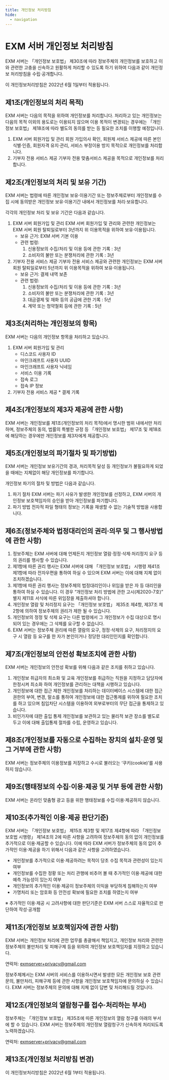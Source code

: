 ```yaml
---
title: 개인정보 처리방침
hide:
  - navigation
---
```

# EXM 서버 개인정보 처리방침
EXM 서버는 「개인정보 보호법」 제30조에 따라 정보주체의 개인정보를 보호하고 이와 관련한 고충을 신속하고 원활하게 처리할 수 있도록 하기 위하여 다음과 같이 개인정보 처리방침을 수립·공개합니다.

이 개인정보처리방침은 2022년 6월 1일부터 적용됩니다.

## 제1조(개인정보의 처리 목적)
EXM 서버는 다음의 목적을 위하여 개인정보를 처리합니다. 처리하고 있는 개인정보는 다음의 목적 이외의 용도로는 이용되지 않으며 이용 목적이 변경되는 경우에는 「개인정보 보호법」 제18조에 따라 별도의 동의를 받는 등 필요한 조치를 이행할 예정입니다.

  1. EXM 서버 회원가입 및 관리
     회원 가입의사 확인, 회원제 서비스 제공에 따른 본인 식별·인증, 회원자격 유지·관리, 서비스 부정이용 방지 목적으로 개인정보를 처리합니다.
  2. 기부자 전용 서비스 제공
     기부자 전용 맞춤서비스 제공을 목적으로 개인정보를 처리합니다.

## 제2조(개인정보의 처리 및 보유 기간)
EXM 서버는 법령에 따른 개인정보 보유·이용기간 또는 정보주체로부터 개인정보를 수집 시에 동의받은 개인정보 보유·이용기간 내에서 개인정보를 처리·보유합니다.

각각의 개인정보 처리 및 보유 기간은 다음과 같습니다.

  1. EXM 서버 회원가입 및 관리
     EXM 서버 회원가입 및 관리와 관련한 개인정보는 EXM 서버 회원 탈퇴일로부터 3년까지 위 이용목적을 위하여 보유·이용됩니다.
       * 보유 근거: EXM 서버 기본 이용
       * 관련 법령:
         1. 신용정보의 수집/처리 및 이용 등에 관한 기록 : 3년
         2. 소비자의 불만 또는 분쟁처리에 관한 기록 : 3년
  2. 기부자 전용 서비스 제공
     기부자 전용 서비스 제공와 관련한 개인정보는 EXM 서버 회원 탈퇴일로부터 5년까지 위 이용목적을 위하여 보유·이용됩니다.
       * 보유 근거: 결제 내역 보존
       * 관련 법령:
         1. 신용정보의 수집/처리 및 이용 등에 관한 기록 : 3년
         2. 소비자의 불만 또는 분쟁처리에 관한 기록 : 3년
         3. 대금결제 및 재화 등의 공급에 관한 기록 : 5년
         4. 계약 또는 청약철회 등에 관한 기록 : 5년

## 제3조(처리하는 개인정보의 항목)
EXM 서버는 다음의 개인정보 항목을 처리하고 있습니다.

  1. EXM 서버 회원가입 및 관리
     * 디스코드 사용자 ID
     * 마인크래프트 사용자 UUID
     * 마인크래프트 사용자 닉네임
     * 서비스 이용 기록
     * 접속 로그
     * 접속 IP 정보
  2. 기부자 전용 서비스 제공
    * 결제 기록

## 제4조(개인정보의 제3자 제공에 관한 사항)
EXM 서버는 개인정보를 제1조(개인정보의 처리 목적)에서 명시한 범위 내에서만 처리하며, 정보주체의 동의, 법률의 특별한 규정 등 「개인정보 보호법」 제17조 및 제18조에 해당하는 경우에만 개인정보를 제3자에게 제공합니다.

## 제5조(개인정보의 파기절차 및 파기방법)
EXM 서버는 개인정보 보유기간의 경과, 처리목적 달성 등 개인정보가 불필요하게 되었을 때에는 지체없이 해당 개인정보를 파기합니다.

개인정보 파기의 절차 및 방법은 다음과 같습니다.

  1. 파기 절차
     EXM 서버는 파기 사유가 발생한 개인정보를 선정하고, EXM 서버의 개인정보 보호책임자의 승인을 받아 개인정보를 파기합니다.
  2. 파기 방법
     전자적 파일 형태의 정보는 기록을 재생할 수 없는 기술적 방법을 사용합니다.

## 제6조(정보주체와 법정대리인의 권리·의무 및 그 행사방법에 관한 사항)
  1. 정보주체는 EXM 서버에 대해 언제든지 개인정보 열람·정정·삭제·처리정지 요구 등의 권리를 행사할 수 있습니다.
  2. 제1항에 따른 권리 행사는 EXM 서버에 대해 「개인정보 보호법」 시행령 제41조 제1항에 따라 전자우편을 통하여 하실 수 있으며 EXM 서버는 이에 대해 지체 없이 조치하겠습니다.
  3. 제1항에 따른 권리 행사는 정보주체의 법정대리인이나 위임을 받은 자 등 대리인을 통하여 하실 수 있습니다.
     이 경우 “개인정보 처리 방법에 관한 고시(제2020-7호)” 별지 제11호 서식에 따른 위임장을 제출하셔야 합니다.
  4. 개인정보 열람 및 처리정지 요구는 「개인정보 보호법」 제35조 제4항, 제37조 제2항에 의하여 정보주체의 권리가 제한 될 수 있습니다.
  5. 개인정보의 정정 및 삭제 요구는 다른 법령에서 그 개인정보가 수집 대상으로 명시되어 있는 경우에는 그 삭제를 요구할 수 없습니다.
  6. EXM 서버는 정보주체 권리에 따른 열람의 요구, 정정·삭제의 요구, 처리정지의 요구 시 열람 등 요구를 한 자가 본인이거나 정당한 대리인인지를 확인합니다.

## 제7조(개인정보의 안전성 확보조치에 관한 사항)
EXM 서버는 개인정보의 안전성 확보를 위해 다음과 같은 조치를 취하고 있습니다.

  1. 개인정보 취급자의 최소화 및 교육
     개인정보를 취급하는 직원을 지정하고 담당자에 한정시켜 최소화 하여 개인정보를 관리하는 대책을 시행하고 있습니다.
  2. 개인정보에 대한 접근 제한
     개인정보를 처리하는 데이터베이스 시스템에 대한 접근권한의 부여, 변경, 말소를 통하여 개인정보에 대한 접근통제를 위하여 필요한 조치를 하고 있으며 침입차단 시스템을 이용하여 외부로부터의 무단 접근을 통제하고 있습니다.
  3. 비인가자에 대한 출입 통제
     개인정보를 보관하고 있는 물리적 보관 장소를 별도로 두고 이에 대해 출입통제 절차를 수립, 운영하고 있습니다.

## 제8조(개인정보를 자동으로 수집하는 장치의 설치·운영 및 그 거부에 관한 사항)
EXM 서버는 정보주체의 이용정보를 저장하고 수시로 불러오는 ‘쿠키(cookie)’를 사용하지 않습니다.

## 제9조(행태정보의 수집·이용·제공 및 거부 등에 관한 사항)
EXM 서버는 온라인 맞춤형 광고 등을 위한 행태정보를 수집·이용·제공하지 않습니다.

## 제10조(추가적인 이용·제공 판단기준)
EXM 서버는 「개인정보 보호법」 제15조 제3항 및 제17조 제4항에 따라 「개인정보 보호법 시행령」 제14조의 2에 따른 사항을 고려하여 정보주체의 동의 없이 개인정보를 추가적으로 이용·제공할 수 있습니다.
이에 따라 EXM 서버가 정보주체의 동의 없이 추가적인 이용·제공을 하기 위해서 다음과 같은 사항을 고려하였습니다.

  * 개인정보를 추가적으로 이용·제공하려는 목적이 당초 수집 목적과 관련성이 있는지 여부
  * 개인정보를 수집한 정황 또는 처리 관행에 비추어 볼 때 추가적인 이용·제공에 대한 예측 가능성이 있는지 여부
  * 개인정보의 추가적인 이용·제공이 정보주체의 이익을 부당하게 침해하는지 여부
  * 가명처리 또는 암호화 등 안전성 확보에 필요한 조치를 하였는지 여부

※ 추가적인 이용·제공 시 고려사항에 대한 판단기준은 EXM 서버 스스로 자율적으로 판단하여 작성·공개함

## 제11조(개인정보 보호책임자에 관한 사항)
EXM 서버는 개인정보 처리에 관한 업무를 총괄해서 책임지고, 개인정보 처리와 관련한 정보주체의 불만처리 및 피해구제 등을 위하여 개인정보 보호책임자를 지정하고 있습니다.

연락처: <exmserver+privacy@gmail.com>

정보주체께서는 EXM 서버의 서비스를 이용하시면서 발생한 모든 개인정보 보호 관련 문의, 불만처리, 피해구제 등에 관한 사항을 개인정보 보호책임자에 문의하실 수 있습니다. EXM 서버는 정보주체의 문의에 대해 지체 없이 답변 및 처리해드릴 것입니다.

## 제12조(개인정보의 열람청구를 접수·처리하는 부서)
정보주체는 「개인정보 보호법」 제35조에 따른 개인정보의 열람 청구를 아래의 부서에 할 수 있습니다.
EXM 서버는 정보주체의 개인정보 열람청구가 신속하게 처리되도록 노력하겠습니다.

연락처: <exmserver+privacy@gmail.com>

## 제13조(개인정보 처리방침 변경)
이 개인정보처리방침은 2022년 6월 1부터 적용됩니다.